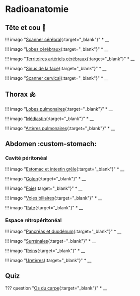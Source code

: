 # Radioanatomie

## Tête et cou :brain:

!!! imago "[Scanner cérébral](https://radiopaedia.org/cases/73395/studies/84157){:target="_blank"}"
    * __

!!! imago "[Lobes cérébraux](https://radiopaedia.org/cases/61691/studies/69700?lang=gb){:target="_blank"}"
    * __

!!! imago "[Territoires artériels cérébraux](https://radiopaedia.org/cases/10814/studies/11258?lang=gb){:target="_blank"}"
    * __

!!! imago "[Sinus de la face](https://radiopaedia.org/cases/56635/studies/63395?lang=gb){:target="_blank"}"
    * __

!!! imago "[Scanner cervical](https://radiopaedia.org/cases/74853/studies/85868){:target="_blank"}"
    * __


## Thorax :lungs:

!!! imago "[Lobes pulmonaires](https://radiopaedia.org/cases/58938/studies/66192){:target="_blank"}"
    * __

!!! imago "[Médiastin](https://radiopaedia.org/cases/46331/studies/50742){:target="_blank"}"
    * __

!!! imago "[Artères pulmonaires](https://radiopaedia.org/cases/168458/studies/136793){:target="_blank"}"
    * __


## Abdomen :custom-stomach:

### Cavité péritonéal

!!! imago "[Estomac et intestin grêle](https://radiopaedia.org/cases/6209/studies/7643){:target="_blank"}"
    * __

!!! imago "[Colon](https://radiopaedia.org/cases/34071/studies/35347){:target="_blank"}"
    * __

!!! imago "[Foie](https://radiopaedia.org/cases/45972/studies/50576?source_of=https%3A%2F%2Fradiopaedia.org%2Farticles%2Fliver){:target="_blank"}"
    * __

!!! imago "[Voies biliaires](https://radiopaedia.org/cases/38199/studies/40208?source_of=https%3A%2F%2Fradiopaedia.org%2Farticles%2Fbiliary-tree-anatomy){:target="_blank"}"
    * __

!!! imago "[Rate](https://radiopaedia.org/cases/31784/studies/32720?source_of=https%3A%2F%2Fradiopaedia.org%2Farticles%2Fspleen-1){:target="_blank"}"
    * __

### Espace rétropéritonéal

!!! imago "[Pancréas et duodénum](https://radiopaedia.org/cases/51444/studies/57197){:target="_blank"}"
    * __

!!! imago "[Surrénales](https://radiopaedia.org/cases/16570/studies/105725){:target="_blank"}"
    * __

!!! imago "[Reins](https://radiopaedia.org/cases/25889/studies/26038?source_of=https%3A%2F%2Fradiopaedia.org%2Farticles%2Fkidneys){:target="_blank"}"
    * __

!!! imago "[Uretères](https://radiopaedia.org/cases/56625/studies/63384?source_of=https%3A%2F%2Fradiopaedia.org%2Farticles%2Fureter){:target="_blank"}"
    * __


## Quiz

??? question "[Os du carpe](https://radiopaedia.org/cases/80938/studies/94464){:target="_blank"}"
    * __